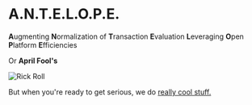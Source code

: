 # A.N.T.E.L.O.P.E.

**A**ugmenting **N**ormalization of **T**ransaction **E**valuation **L**everaging **O**pen **P**latform **E**fficiencies

Or **April Fool's**

![Rick Roll](https://c.tenor.com/yheo1GGu3FwAAAAC/rick-roll-rick-ashley.gif)

But when you're ready to get serious, we do [really cool stuff.](https://bpcs.com)
